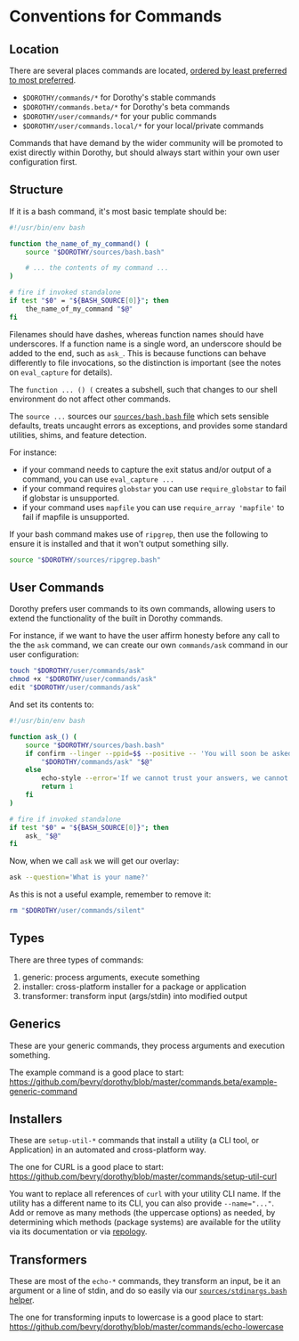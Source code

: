 # Conventions for Commands

## Location

There are several places commands are located, [ordered by least preferred to most preferred](https://github.com/bevry/dorothy/discussions/28).

-   `$DOROTHY/commands/*` for Dorothy's stable commands
-   `$DOROTHY/commands.beta/*` for Dorothy's beta commands
-   `$DOROTHY/user/commands/*` for your public commands
-   `$DOROTHY/user/commands.local/*` for your local/private commands

Commands that have demand by the wider community will be promoted to exist directly within Dorothy, but should always start within your own user configuration first.

## Structure

If it is a bash command, it's most basic template should be:

```bash
#!/usr/bin/env bash

function the_name_of_my_command() (
	source "$DOROTHY/sources/bash.bash"

	# ... the contents of my command ...
)

# fire if invoked standalone
if test "$0" = "${BASH_SOURCE[0]}"; then
	the_name_of_my_command "$@"
fi
```

Filenames should have dashes, whereas function names should have underscores. If a function name is a single word, an underscore should be added to the end, such as `ask_`. This is because functions can behave differently to file invocations, so the distinction is important (see the notes on `eval_capture` for details).

The `function ... () (` creates a subshell, such that changes to our shell environment do not affect other commands.

The `source ...` sources our [`sources/bash.bash` file](https://github.com/bevry/dorothy/blob/master/sources/bash.bash) which sets sensible defaults, treats uncaught errors as exceptions, and provides some standard utilities, shims, and feature detection.

For instance:

-   if your command needs to capture the exit status and/or output of a command, you can use `eval_capture ...`
-   if your command requires `globstar` you can use `require_globstar` to fail if globstar is unsupported.
-   if your command uses `mapfile` you can use `require_array 'mapfile'` to fail if mapfile is unsupported.

If your bash command makes use of `ripgrep`, then use the following to ensure it is installed and that it won't output something silly.

```bash
source "$DOROTHY/sources/ripgrep.bash"
```

## User Commands

Dorothy prefers user commands to its own commands, allowing users to extend the functionality of the built in Dorothy commands.

For instance, if we want to have the user affirm honesty before any call to the the `ask` command, we can create our own `commands/ask` command in our user configuration:

```bash
touch "$DOROTHY/user/commands/ask"
chmod +x "$DOROTHY/user/commands/ask"
edit "$DOROTHY/user/commands/ask"
```

And set its contents to:

```bash
#!/usr/bin/env bash

function ask_() (
	source "$DOROTHY/sources/bash.bash"
	if confirm --linger --ppid=$$ --positive -- 'You will soon be asked a question. Do you affirm you reply honestly?'; then
		"$DOROTHY/commands/ask" "$@"
	else
		echo-style --error='If we cannot trust your answers, we cannot act reliably. Exiting...'
		return 1
	fi
)

# fire if invoked standalone
if test "$0" = "${BASH_SOURCE[0]}"; then
	ask_ "$@"
fi
```

Now, when we call `ask` we will get our overlay:

```bash
ask --question='What is your name?'
```

As this is not a useful example, remember to remove it:

```bash
rm "$DOROTHY/user/commands/silent"
```

## Types

There are three types of commands:

1. generic: process arguments, execute something
1. installer: cross-platform installer for a package or application
1. transformer: transform input (args/stdin) into modified output

## Generics

These are your generic commands, they process arguments and execution something.

The example command is a good place to start: <https://github.com/bevry/dorothy/blob/master/commands.beta/example-generic-command>

## Installers

These are `setup-util-*` commands that install a utility (a CLI tool, or Application) in an automated and cross-platform way.

The one for CURL is a good place to start: <https://github.com/bevry/dorothy/blob/master/commands/setup-util-curl>

You want to replace all references of `curl` with your utility CLI name. If the utility has a different name to its CLI, you can also provide `--name="..."`. Add or remove as many methods (the uppercase options) as needed, by determining which methods (package systems) are available for the utility via its documentation or via [repology](https://repology.org/projects/).

## Transformers

These are most of the `echo-*` commands, they transform an input, be it an argument or a line of stdin, and do so easily via our [`sources/stdinargs.bash` helper](https://github.com/bevry/dorothy/blob/master/sources/stdinargs.bash).

The one for transforming inputs to lowercase is a good place to start: <https://github.com/bevry/dorothy/blob/master/commands/echo-lowercase>

